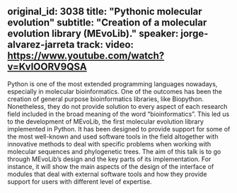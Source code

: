 original_id: 3038
title: "Pythonic molecular evolution"
subtitle: "Creation of a molecular evolution library (MEvoLib)."
speaker: jorge-alvarez-jarreta
track: 
video: https://www.youtube.com/watch?v=KvIOORV9QSA
---
Python is one of the most extended programming languages nowadays, especially in molecular bioinformatics. One of the outcomes has been the creation of general purpose bioinformatics libraries, like Biopython. Nonetheless, they do not provide solution to every aspect of each research field included in the broad meaning of the word “bioinformatics”. This led us to the development of MEvoLib, the first molecular evolution library implemented in Python. It has been designed to provide support for some of the most well-known and used software tools in the field altogether with innovative methods to deal with specific problems when working with molecular sequences and phylogenetic trees.
The aim of this talk is to go through MEvoLib’s design and the key parts of its implementation. For instance, it will show the main aspects of the design of the interface of modules that deal with external software tools and how they provide support for users with different level of expertise.